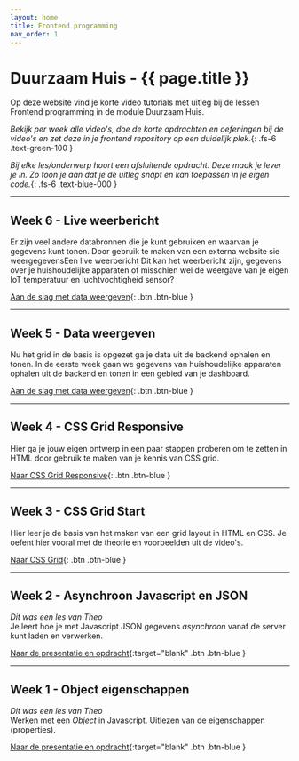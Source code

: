 ```yaml
---
layout: home
title: Frontend programming
nav_order: 1
---
```


# Duurzaam Huis - {{ page.title }}

Op deze website vind je korte video tutorials met uitleg bij de lessen Frontend programming in de module Duurzaam Huis.

*Bekijk per week alle video's, doe de korte opdrachten en oefeningen bij de video's en zet deze in je frontend repository op een duidelijk plek.*{: .fs-6 .text-green-100 }

*Bij elke les/onderwerp hoort een afsluitende opdracht. Deze maak je lever je in. Zo toon je aan dat je de uitleg snapt en kan toepassen in je eigen code.*{: .fs-6 .text-blue-000 }

---

## Week 6 - Live weerbericht
Er zijn veel andere databronnen die je kunt gebruiken en waarvan je gegevens kunt tonen.
Door gebruik te maken van een externa website sie weergegevensEen live weerbericht 
Dit kan het weerbericht zijn, gegevens over je huishoudelijke apparaten of misschien wel de weergave van je eigen IoT temperatuur en luchtvochtigheid sensor?

[Aan de slag met data weergeven](data-weergeven){: .btn .btn-blue }

---

## Week 5 - Data weergeven
Nu het grid in de basis is opgezet ga je data uit de backend ophalen en tonen.
In de eerste week gaan we gegevens van huishoudelijke apparaten ophalen uit de backend en tonen in een gebied van je dashboard.

[Aan de slag met data weergeven](data-weergeven){: .btn .btn-blue }

---

## Week 4 - CSS Grid Responsive
Hier ga je jouw eigen ontwerp in een paar stappen proberen om te zetten in HTML door gebruik te maken van je kennis van CSS grid.

[Naar CSS Grid Responsive](css-grid-responsive){: .btn .btn-blue }

---

## Week 3 - CSS Grid Start
Hier leer je de basis van het maken van een grid layout in HTML en CSS.
Je oefent hier vooral met de theorie en voorbeelden uit de video's.

[Naar CSS Grid](css-grid-start){: .btn .btn-blue }

---

## Week 2 - Asynchroon Javascript en JSON
*Dit was een les van Theo*  
Je leert hoe je met Javascript JSON gegevens *asynchroon* vanaf de server kunt laden en verwerken.

[Naar de presentatie en opdracht](https://blanken5.home.xs4all.nl/webSlidesPresentaties/importJSON.html#slide=1){:target="blank" .btn .btn-blue }

---

## Week 1 - Object eigenschappen
*Dit was een les van Theo*  
Werken met een *Object* in Javascript. Uitlezen van de eigenschappen (properties).

[Naar de presentatie en opdracht](https://blanken5.home.xs4all.nl/webSlidesPresentaties/objectEigenschappen.html#slide=1){:target="blank" .btn .btn-blue }





